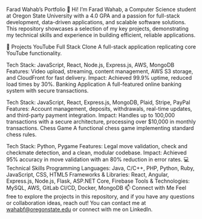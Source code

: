 Farad Wahab’s Portfolio
👋 Hi! I’m Farad Wahab, a Computer Science student at Oregon State University with a 4.0 GPA and a passion for full-stack development, data-driven applications, and scalable software solutions. This repository showcases a selection of my key projects, demonstrating my technical skills and experience in building efficient, reliable applications.

🚀 Projects
YouTube Full Stack Clone
A full-stack application replicating core YouTube functionality.

Tech Stack: JavaScript, React, Node.js, Express.js, AWS, MongoDB
Features: Video upload, streaming, content management, AWS S3 storage, and CloudFront for fast delivery.
Impact: Achieved 99.9% uptime, reduced load times by 30%.
Banking Application
A full-featured online banking system with secure transactions.

Tech Stack: JavaScript, React, Express.js, MongoDB, Plaid, Stripe, PayPal
Features: Account management, deposits, withdrawals, real-time updates, and third-party payment integration.
Impact: Handles up to 100,000 transactions with a secure architecture, processing over $10,000 in monthly transactions.
Chess Game
A functional chess game implementing standard chess rules.

Tech Stack: Python, Pygame
Features: Legal move validation, check and checkmate detection, and a clean, modular codebase.
Impact: Achieved 95% accuracy in move validation with an 80% reduction in error rates.
💻 Technical Skills
Programming Languages: Java, C/C++, PHP, Python, Ruby, JavaScript, CSS, HTML5
Frameworks & Libraries: React, Angular, Express.js, Node.js, Flask, ASP.NET Core, Firebase
Tools & Technologies: MySQL, AWS, GitLab CI/CD, Docker, MongoDB
📫 Connect with Me
Feel free to explore the projects in this repository, and if you have any questions or collaboration ideas, reach out! You can contact me at wahabf@oregonstate.edu or connect with me on LinkedIn.

